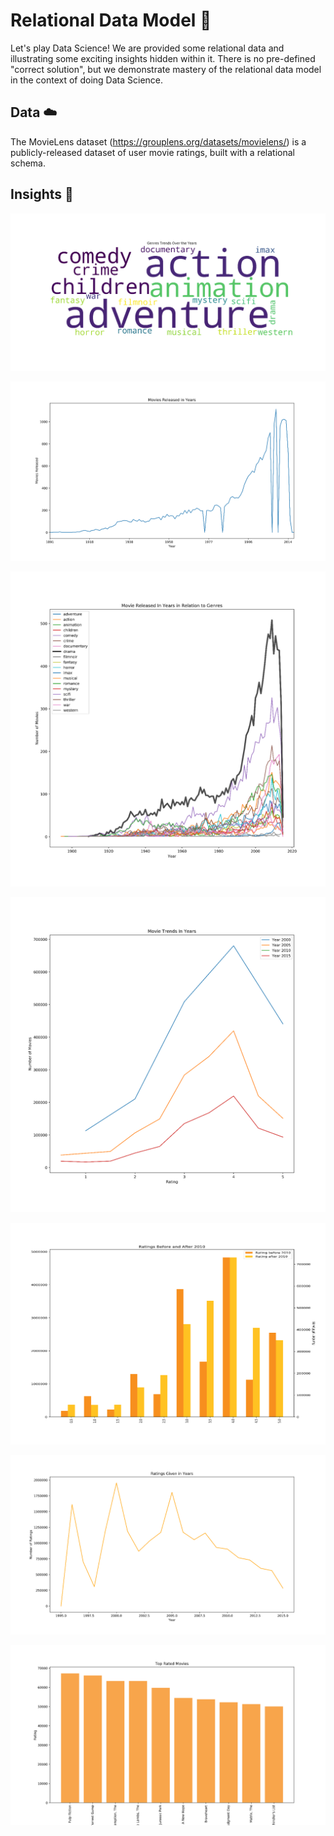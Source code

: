 # Relational Data Model :metal:

Let's play Data Science! 
We are provided some relational data and illustrating some exciting insights hidden within it. There is no pre-defined "correct solution", but we demonstrate mastery of the relational data model in the context of doing Data Science.

## Data :cloud:
The MovieLens dataset (https://grouplens.org/datasets/movielens/) is a publicly-released dataset of user movie ratings, built with a relational schema.

## Insights :pencil:

![ScreenShot 1](Visualizations/Genres_trend_over_the_years.png)

![ScreenShot 2](Visualizations/movie_released_over_the_years.png)

![ScreenShot 3](Visualizations/movie_released_vs_genres.png)

![ScreenShot 4](Visualizations/Movie_trends.png)

![ScreenShot 5](Visualizations/rating_before_and_after_2010.png)

![ScreenShot 6](Visualizations/rating_given_in_years.png)

![ScreenShot 7](Visualizations/top_rated_movies.png)
